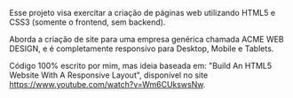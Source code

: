 Esse projeto visa exercitar a criação de páginas web utilizando HTML5 e CSS3 (somente o frontend, sem backend).

Aborda a criação de site para uma empresa genérica chamada ACME WEB DESIGN, e é completamente responsivo para Desktop, Mobile e Tablets.

Código 100% escrito por mim, mas ideia baseada em: "Build An HTML5 Website With A Responsive Layout", disponível no site 
https://www.youtube.com/watch?v=Wm6CUkswsNw.
